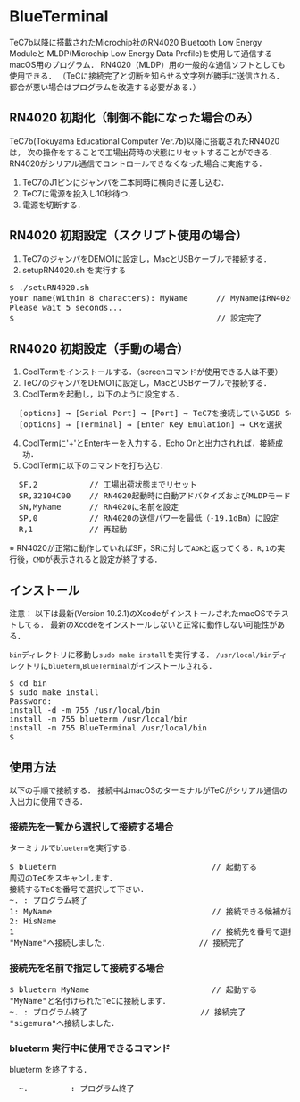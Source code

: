 # BlueTerminal
TeC7b以降に搭載されたMicrochip社のRN4020 Bluetooth Low Energy Moduleと
MLDP(Microchip Low Energy Data Profile)を使用して通信するmacOS用のプログラム．
RN4020（MLDP）用の一般的な通信ソフトとしても使用できる．
（TeCに接続完了と切断を知らせる文字列が勝手に送信される．
都合が悪い場合はプログラムを改造する必要がある．）


## RN4020 初期化（制御不能になった場合のみ）
TeC7b(Tokuyama Educational Computer Ver.7b)以降に搭載されたRN4020は，
次の操作をすることで工場出荷時の状態にリセットすることができる．
RN4020がシリアル通信でコントロールできなくなった場合に実施する．
1. TeC7のJ1ピンにジャンパを二本同時に横向きに差し込む．
2. TeC7に電源を投入し10秒待つ．
3. 電源を切断する．

## RN4020 初期設定（スクリプト使用の場合）
1. TeC7のジャンパをDEMO1に設定し，MacとUSBケーブルで接続する．
2. setupRN4020.sh を実行する
<pre>
$ ./setuRN4020.sh
your name(Within 8 characters): MyName      // MyNameはRN4020に付ける名前
Please wait 5 seconds...
$                                           // 設定完了
</pre>

## RN4020 初期設定（手動の場合）
1. CoolTermをインストールする．（screenコマンドが使用できる人は不要）
2. TeC7のジャンパをDEMO1に設定し，MacとUSBケーブルで接続する．　　
3. CoolTermを起動し，以下のように設定する．
  <pre>  [options] → [Serial Port] → [Port] → TeC7を接続しているUSB Serialポートを選択
  [options] → [Terminal] → [Enter Key Emulation] → CRを選択 </pre>
4. CoolTermに'+'とEnterキーを入力する．Echo Onと出力されれば，接続成功．
5. CoolTermに以下のコマンドを打ち込む．
  <pre>  SF,2           // 工場出荷状態までリセット
  SR,32104C00    // RN4020起動時に自動アドバタイズおよびMLDPモードとして動作するように設定
  SN,MyName      // RN4020に名前を設定
  SP,0           // RN4020の送信パワーを最低（-19.1dBm）に設定
  R,1            // 再起動 </pre>  
  ※ RN4020が正常に動作していればSF，SRに対して`AOK`と返ってくる．`R,1`の実行後，`CMD`が表示されると設定が終了する．

## インストール
注意：
以下は最新(Version 10.2.1)のXcodeがインストールされたmacOSでテストしてる．
最新のXcodeをインストールしないと正常に動作しない可能性がある．

`bin`ディレクトリに移動し`sudo make install`を実行する．
`/usr/local/bin`ディレクトリに`blueterm`,`BlueTerminal`がインストールされる．

<pre>
$ cd bin
$ sudo make install
Password:
install -d -m 755 /usr/local/bin
install -m 755 blueterm /usr/local/bin
install -m 755 BlueTerminal /usr/local/bin
$
</pre>

## 使用方法
以下の手順で接続する．
接続中はmacOSのターミナルがTeCがシリアル通信の入出力に使用できる．

### 接続先を一覧から選択して接続する場合
ターミナルで`blueterm`を実行する．
<pre>
$ blueterm                                 // 起動する
周辺のTeCをスキャンします．
接続するTeCを番号で選択して下さい．
~. : プログラム終了
1: MyName                                  // 接続できる候補が表示される
2: HisName
1                                          // 接続先を番号で選択する
"MyName"へ接続しました．                   // 接続完了
</pre>

### 接続先を名前で指定して接続する場合
<pre>
$ blueterm MyName                          // 起動する
"MyName"と名付けられたTeCに接続します．
~. : プログラム終了                        // 接続完了
"sigemura"へ接続しました．
</pre>

### blueterm 実行中に使用できるコマンド
blueterm を終了する．
  <pre>  ~.         : プログラム終了</pre>
